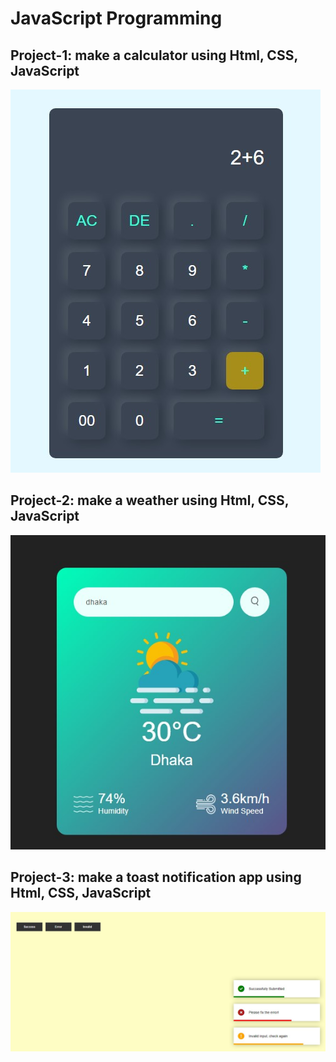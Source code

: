# JavaScript Programming
 
## Project-1:  make a calculator using Html, CSS, JavaScript
![image](https://github.com/alaminbhuyan/JavaScript-Programming/blob/master/2024/Projects/Calculator/calculator1/readme%20Image/Screenshot_5.jpg)

## Project-2: make a weather using Html, CSS, JavaScript
![image](https://github.com/alaminbhuyan/JavaScript-Programming/blob/master/2024/Projects/Weather%20App/APP1/readme%20Images/Screenshot_1.jpg)

## Project-3: make a toast notification app using Html, CSS, JavaScript
![image](https://github.com/alaminbhuyan/JavaScript-Programming/blob/master/2024/Projects/Toast%20Notification/Toast%20Demo-1/Readme%20Images/Screenshot_1.jpg)
